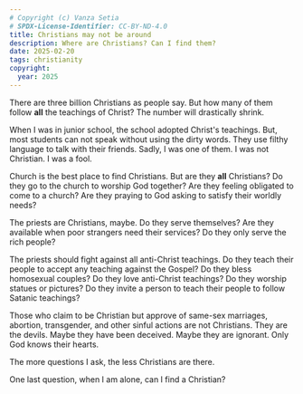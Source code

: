 ```yaml
---
# Copyright (c) Vanza Setia
# SPDX-License-Identifier: CC-BY-ND-4.0
title: Christians may not be around
description: Where are Christians? Can I find them?
date: 2025-02-20
tags: christianity
copyright:
  year: 2025
---
```


There are three billion Christians as people say. But how many of them follow **all** the teachings of Christ? The number will drastically shrink.

When I was in junior school, the school adopted Christ's teachings. But, most students can not speak without using the dirty words. They use filthy language to talk with their friends. Sadly, I was one of them. I was not Christian. I was a fool.

Church is the best place to find Christians. But are they **all** Christians? Do they go to the church to worship God together? Are they feeling obligated to come to a church? Are they praying to God asking to satisfy their worldly needs?

The priests are Christians, maybe. Do they serve themselves? Are they available when poor strangers need their services? Do they only serve the rich people?

The priests should fight against all anti-Christ teachings. Do they teach their people to accept any teaching against the Gospel? Do they bless homosexual couples? Do they love anti-Christ teachings? Do they worship statues or pictures? Do they invite a person to teach their people to follow Satanic teachings?

Those who claim to be Christian but approve of same-sex marriages, abortion, transgender, and other sinful actions are not Christians. They are the devils. Maybe they have been deceived. Maybe they are ignorant. Only God knows their hearts.

The more questions I ask, the less Christians are there.

One last question, when I am alone, can I find a Christian?
